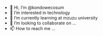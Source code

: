 - 👋 Hi, I’m @kondowecosum
- 👀 I’m interested in technology
- 🌱 I’m currently learning at mzuzu university
- 💞️ I’m looking to collaborate on ...
- 📫 How to reach me ...

<!---
kondowecosum/kondowecosum is a ✨ special ✨ repository because its `README.md` (this file) appears on your GitHub profile.
You can click the Preview link to take a look at your changes.
--->
